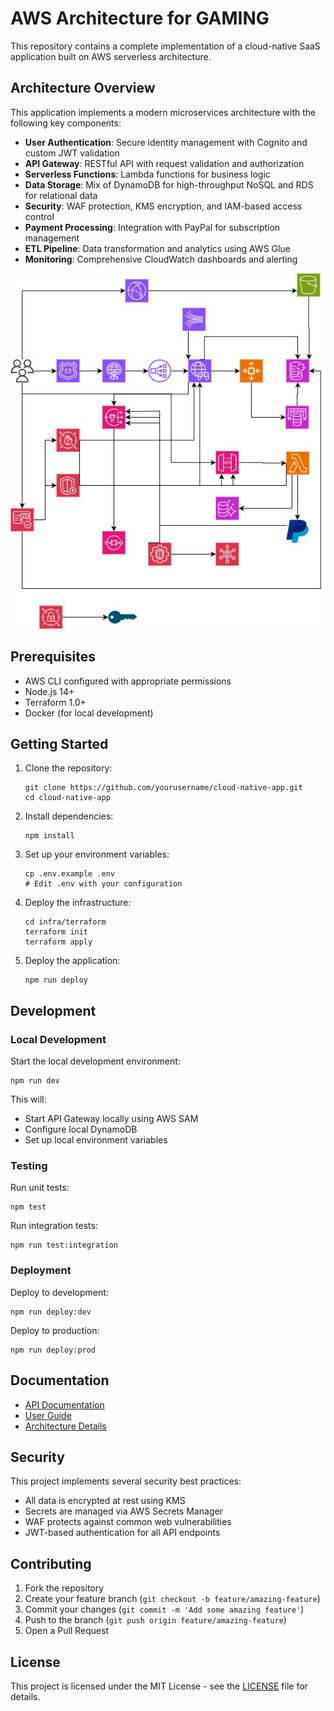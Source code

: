 # AWS Architecture for GAMING

This repository contains a complete implementation of a cloud-native SaaS application built on AWS serverless architecture.

## Architecture Overview

This application implements a modern microservices architecture with the following key components:

- **User Authentication**: Secure identity management with Cognito and custom JWT validation
- **API Gateway**: RESTful API with request validation and authorization
- **Serverless Functions**: Lambda functions for business logic
- **Data Storage**: Mix of DynamoDB for high-throughput NoSQL and RDS for relational data
- **Security**: WAF protection, KMS encryption, and IAM-based access control
- **Payment Processing**: Integration with PayPal for subscription management
- **ETL Pipeline**: Data transformation and analytics using AWS Glue
- **Monitoring**: Comprehensive CloudWatch dashboards and alerting

![Architecture Diagram](https://github.com/Hemanth1101/AWS-for-Gaming/blob/main/pubg_architecture.drawio.jpg)

## Prerequisites

- AWS CLI configured with appropriate permissions
- Node.js 14+
- Terraform 1.0+
- Docker (for local development)

## Getting Started

1. Clone the repository:
   ```
   git clone https://github.com/yourusername/cloud-native-app.git
   cd cloud-native-app
   ```

2. Install dependencies:
   ```
   npm install
   ```

3. Set up your environment variables:
   ```
   cp .env.example .env
   # Edit .env with your configuration
   ```

4. Deploy the infrastructure:
   ```
   cd infra/terraform
   terraform init
   terraform apply
   ```

5. Deploy the application:
   ```
   npm run deploy
   ```

## Development

### Local Development

Start the local development environment:
```
npm run dev
```

This will:
- Start API Gateway locally using AWS SAM
- Configure local DynamoDB
- Set up local environment variables

### Testing

Run unit tests:
```
npm test
```

Run integration tests:
```
npm run test:integration
```

### Deployment

Deploy to development:
```
npm run deploy:dev
```

Deploy to production:
```
npm run deploy:prod
```

## Documentation

- [API Documentation](https://github.com/Hemanth1101/AWS-for-Gaming/blob/main/API%20Documentation)
- [User Guide](https://github.com/Hemanth1101/AWS-for-Gaming/blob/main/User%20Guide)
- [Architecture Details](https://github.com/Hemanth1101/AWS-for-Gaming/blob/main/Architecture%20Details)

## Security

This project implements several security best practices:
- All data is encrypted at rest using KMS
- Secrets are managed via AWS Secrets Manager
- WAF protects against common web vulnerabilities
- JWT-based authentication for all API endpoints

## Contributing

1. Fork the repository
2. Create your feature branch (`git checkout -b feature/amazing-feature`)
3. Commit your changes (`git commit -m 'Add some amazing feature'`)
4. Push to the branch (`git push origin feature/amazing-feature`)
5. Open a Pull Request

## License

This project is licensed under the MIT License - see the [LICENSE](LICENSE) file for details.

